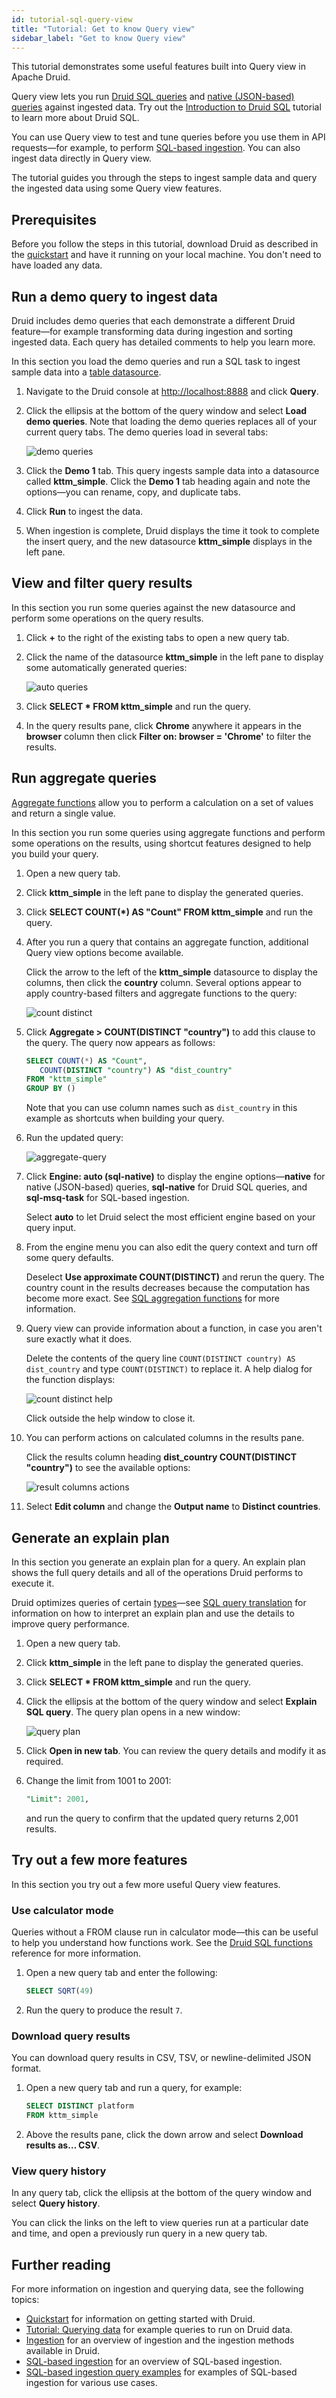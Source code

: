 ```yaml
---
id: tutorial-sql-query-view
title: "Tutorial: Get to know Query view"
sidebar_label: "Get to know Query view"
---
```


<!--
  ~ Licensed to the Apache Software Foundation (ASF) under one
  ~ or more contributor license agreements.  See the NOTICE file
  ~ distributed with this work for additional information
  ~ regarding copyright ownership.  The ASF licenses this file
  ~ to you under the Apache License, Version 2.0 (the
  ~ "License"); you may not use this file except in compliance
  ~ with the License.  You may obtain a copy of the License at
  ~
  ~   http://www.apache.org/licenses/LICENSE-2.0
  ~
  ~ Unless required by applicable law or agreed to in writing,
  ~ software distributed under the License is distributed on an
  ~ "AS IS" BASIS, WITHOUT WARRANTIES OR CONDITIONS OF ANY
  ~ KIND, either express or implied.  See the License for the
  ~ specific language governing permissions and limitations
  ~ under the License.
  -->


This tutorial demonstrates some useful features built into Query view in Apache Druid.

Query view lets you run [Druid SQL queries](../querying/sql.md) and [native (JSON-based) queries](../querying/querying.md) against ingested data. Try out the [Introduction to Druid SQL](./tutorial-jupyter-index.md#tutorials) tutorial to learn more about Druid SQL.

You can use Query view to test and tune queries before you use them in API requests&mdash;for example, to perform [SQL-based ingestion](../multi-stage-query/api.md). You can also ingest data directly in Query view.

The tutorial guides you through the steps to ingest sample data and query the ingested data using some Query view features.

## Prerequisites

Before you follow the steps in this tutorial, download Druid as described in the [quickstart](./index.md) and have it running on your local machine. You don't need to have loaded any data.

## Run a demo query to ingest data

Druid includes demo queries that each demonstrate a different Druid feature&mdash;for example transforming data during ingestion and sorting ingested data. Each query has detailed comments to help you learn more.

In this section you load the demo queries and run a SQL task to ingest sample data into a [table datasource](../querying/datasource.md#table).

1. Navigate to the Druid console at [http://localhost:8888](http://localhost:8888) and click **Query**.

2. Click the ellipsis at the bottom of the query window and select **Load demo queries**. Note that loading the demo queries replaces all of your current query tabs. The demo queries load in several tabs:

   ![demo queries](../assets/tutorial-sql-demo-queries.png)

3. Click the **Demo 1** tab. This query ingests sample data into a datasource called **kttm_simple**. Click the **Demo 1** tab heading again and note the options&mdash;you can rename, copy, and duplicate tabs.

4. Click **Run** to ingest the data.

5. When ingestion is complete, Druid displays the time it took to complete the insert query, and the new datasource **kttm_simple** displays in the left pane.

## View and filter query results

In this section you run some queries against the new datasource and perform some operations on the query results.

1. Click **+** to the right of the existing tabs to open a new query tab.

2. Click the name of the datasource **kttm_simple** in the left pane to display some automatically generated queries:

   ![auto queries](../assets/tutorial-sql-auto-queries.png)

3. Click **SELECT * FROM kttm_simple** and run the query.

4. In the query results pane, click **Chrome** anywhere it appears in the **browser** column then click **Filter on: browser = 'Chrome'** to filter the results.

## Run aggregate queries

[Aggregate functions](../querying/sql-aggregations.md) allow you to perform a calculation on a set of values and return a single value.

In this section you run some queries using aggregate functions and perform some operations on the results, using shortcut features designed to help you build your query.

1. Open a new query tab.

2. Click **kttm_simple** in the left pane to display the generated queries.

3. Click **SELECT COUNT(*) AS "Count" FROM kttm_simple** and run the query.

4. After you run a query that contains an aggregate function, additional Query view options become available. 

   Click the arrow to the left of the **kttm_simple** datasource to display the columns, then click the **country** column. Several options appear to apply country-based filters and aggregate functions to the query:

   ![count distinct](../assets/tutorial-sql-count-distinct.png)

5. Click **Aggregate > COUNT(DISTINCT "country")** to add this clause to the query. The query now appears as follows:
   
   ```sql
   SELECT COUNT(*) AS "Count",
      COUNT(DISTINCT "country") AS "dist_country"
   FROM "kttm_simple"
   GROUP BY ()
   ```
   Note that you can use column names such as `dist_country` in this example as shortcuts when building your query.

6. Run the updated query:

   ![aggregate-query](../assets/tutorial-sql-aggregate-query.png)

7. Click **Engine: auto (sql-native)** to display the engine options&mdash;**native** for native (JSON-based) queries, **sql-native** for Druid SQL queries, and **sql-msq-task** for SQL-based ingestion. 

   Select **auto** to let Druid select the most efficient engine based on your query input.

8. From the engine menu you can also edit the query context and turn off some query defaults. 

   Deselect **Use approximate COUNT(DISTINCT)** and rerun the query. The country count in the results decreases because the computation has become more exact. See [SQL aggregation functions](../querying/sql-aggregations.md) for more information.

9.  Query view can provide information about a function, in case you aren't sure exactly what it does.

    Delete the contents of the query line `COUNT(DISTINCT country) AS dist_country` and type `COUNT(DISTINCT)` to replace it. A help dialog for the function displays:
    
    ![count distinct help](../assets/tutorial-sql-count-distinct-help.png)

    Click outside the help window to close it.

10. You can perform actions on calculated columns in the results pane.

    Click the results column heading **dist_country COUNT(DISTINCT "country")** to see the available options:
    
    ![result columns actions](../assets/tutorial-sql-result-column-actions.png)

11.  Select **Edit column** and change the **Output name** to **Distinct countries**.

## Generate an explain plan

In this section you generate an explain plan for a query. An explain plan shows the full query details and all of the operations Druid performs to execute it. 

Druid optimizes queries of certain [types](../querying/sql-translation.md#query-types)&mdash;see [SQL query translation](../querying/sql-translation.md) for information on how to interpret an explain plan and use the details to improve query performance.

1. Open a new query tab.

2. Click **kttm_simple** in the left pane to display the generated queries.

3. Click **SELECT * FROM kttm_simple** and run the query.

4. Click the ellipsis at the bottom of the query window and select **Explain SQL query**. The query plan opens in a new window:

   ![query plan](../assets/tutorial-sql-query-plan.png)

5. Click **Open in new tab**. You can review the query details and modify it as required.

6. Change the limit from 1001 to 2001:
   
   ```sql
   "Limit": 2001,
   ```
   
   and run the query to confirm that the updated query returns 2,001 results.

## Try out a few more features

In this section you try out a few more useful Query view features.

### Use calculator mode

Queries without a FROM clause run in calculator mode&mdash;this can be useful to help you understand how functions work. See the [Druid SQL functions](../querying/sql-functions.md) reference for more information.

1. Open a new query tab and enter the following:
   ```sql
   SELECT SQRT(49)
   ```

2. Run the query to produce the result `7`.

### Download query results

You can download query results in CSV, TSV, or newline-delimited JSON format.

1. Open a new query tab and run a query, for example:
   
   ```sql
   SELECT DISTINCT platform
   FROM kttm_simple
   ```

2. Above the results pane, click the down arrow and select **Download results as… CSV**. 

### View query history

In any query tab, click the ellipsis at the bottom of the query window and select **Query history**. 

You can click the links on the left to view queries run at a particular date and time, and open a previously run query in a new query tab.

## Further reading

For more information on ingestion and querying data, see the following topics:

- [Quickstart](./index.md) for information on getting started with Druid.
- [Tutorial: Querying data](tutorial-query.md) for example queries to run on Druid data.
- [Ingestion](../ingestion/index.md) for an overview of ingestion and the ingestion methods available in Druid.
- [SQL-based ingestion](../multi-stage-query/index.md) for an overview of SQL-based ingestion.
- [SQL-based ingestion query examples](../multi-stage-query/examples.md) for examples of SQL-based ingestion for various use cases.

